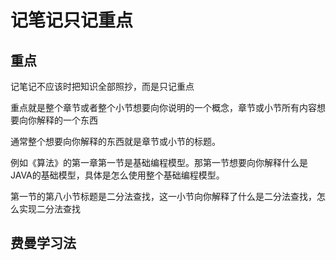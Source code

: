 # 记笔记只记重点

## 重点

记笔记不应该时把知识全部照抄，而是只记重点

重点就是整个章节或者整个小节想要向你说明的一个概念，章节或小节所有内容想要向你解释的一个东西

通常整个想要向你解释的东西就是章节或小节的标题。

例如《算法》的第一章第一节是基础编程模型。那第一节想要向你解释什么是JAVA的基础模型，具体是怎么使用整个基础编程模型。

第一节的第八小节标题是二分法查找，这一小节向你解释了什么是二分法查找，怎么实现二分法查找

## 费曼学习法

> 